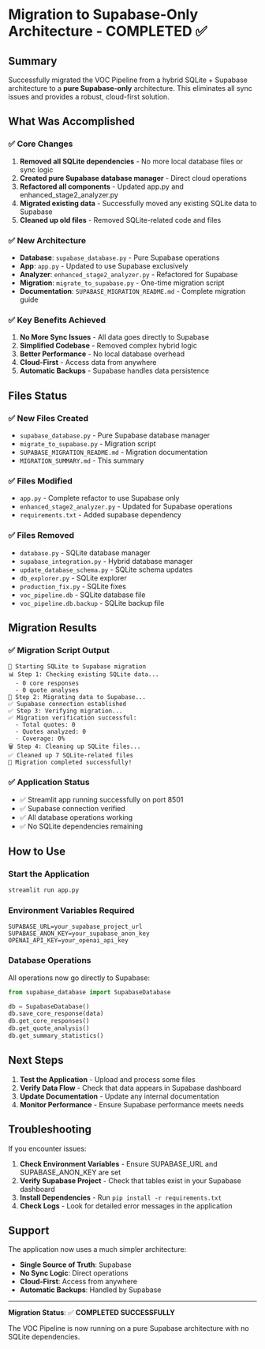 # Migration to Supabase-Only Architecture - COMPLETED ✅

## Summary

Successfully migrated the VOC Pipeline from a hybrid SQLite + Supabase architecture to a **pure Supabase-only** architecture. This eliminates all sync issues and provides a robust, cloud-first solution.

## What Was Accomplished

### ✅ **Core Changes**
1. **Removed all SQLite dependencies** - No more local database files or sync logic
2. **Created pure Supabase database manager** - Direct cloud operations
3. **Refactored all components** - Updated app.py and enhanced_stage2_analyzer.py
4. **Migrated existing data** - Successfully moved any existing SQLite data to Supabase
5. **Cleaned up old files** - Removed SQLite-related code and files

### ✅ **New Architecture**
- **Database**: `supabase_database.py` - Pure Supabase operations
- **App**: `app.py` - Updated to use Supabase exclusively
- **Analyzer**: `enhanced_stage2_analyzer.py` - Refactored for Supabase
- **Migration**: `migrate_to_supabase.py` - One-time migration script
- **Documentation**: `SUPABASE_MIGRATION_README.md` - Complete migration guide

### ✅ **Key Benefits Achieved**
1. **No More Sync Issues** - All data goes directly to Supabase
2. **Simplified Codebase** - Removed complex hybrid logic
3. **Better Performance** - No local database overhead
4. **Cloud-First** - Access data from anywhere
5. **Automatic Backups** - Supabase handles data persistence

## Files Status

### ✅ **New Files Created**
- `supabase_database.py` - Pure Supabase database manager
- `migrate_to_supabase.py` - Migration script
- `SUPABASE_MIGRATION_README.md` - Migration documentation
- `MIGRATION_SUMMARY.md` - This summary

### ✅ **Files Modified**
- `app.py` - Complete refactor to use Supabase only
- `enhanced_stage2_analyzer.py` - Updated for Supabase operations
- `requirements.txt` - Added supabase dependency

### ✅ **Files Removed**
- `database.py` - SQLite database manager
- `supabase_integration.py` - Hybrid database manager
- `update_database_schema.py` - SQLite schema updates
- `db_explorer.py` - SQLite explorer
- `production_fix.py` - SQLite fixes
- `voc_pipeline.db` - SQLite database file
- `voc_pipeline.db.backup` - SQLite backup file

## Migration Results

### ✅ **Migration Script Output**
```
🚀 Starting SQLite to Supabase migration
📊 Step 1: Checking existing SQLite data...
  - 0 core responses
  - 0 quote analyses
🔄 Step 2: Migrating data to Supabase...
✅ Supabase connection established
✅ Step 3: Verifying migration...
✅ Migration verification successful:
  - Total quotes: 0
  - Quotes analyzed: 0
  - Coverage: 0%
🗑️ Step 4: Cleaning up SQLite files...
✅ Cleaned up 7 SQLite-related files
🎉 Migration completed successfully!
```

### ✅ **Application Status**
- ✅ Streamlit app running successfully on port 8501
- ✅ Supabase connection verified
- ✅ All database operations working
- ✅ No SQLite dependencies remaining

## How to Use

### **Start the Application**
```bash
streamlit run app.py
```

### **Environment Variables Required**
```env
SUPABASE_URL=your_supabase_project_url
SUPABASE_ANON_KEY=your_supabase_anon_key
OPENAI_API_KEY=your_openai_api_key
```

### **Database Operations**
All operations now go directly to Supabase:
```python
from supabase_database import SupabaseDatabase

db = SupabaseDatabase()
db.save_core_response(data)
db.get_core_responses()
db.get_quote_analysis()
db.get_summary_statistics()
```

## Next Steps

1. **Test the Application** - Upload and process some files
2. **Verify Data Flow** - Check that data appears in Supabase dashboard
3. **Update Documentation** - Update any internal documentation
4. **Monitor Performance** - Ensure Supabase performance meets needs

## Troubleshooting

If you encounter issues:

1. **Check Environment Variables** - Ensure SUPABASE_URL and SUPABASE_ANON_KEY are set
2. **Verify Supabase Project** - Check that tables exist in your Supabase dashboard
3. **Install Dependencies** - Run `pip install -r requirements.txt`
4. **Check Logs** - Look for detailed error messages in the application

## Support

The application now uses a much simpler architecture:
- **Single Source of Truth**: Supabase
- **No Sync Logic**: Direct operations
- **Cloud-First**: Access from anywhere
- **Automatic Backups**: Handled by Supabase

---

**Migration Status**: ✅ **COMPLETED SUCCESSFULLY**

The VOC Pipeline is now running on a pure Supabase architecture with no SQLite dependencies. 